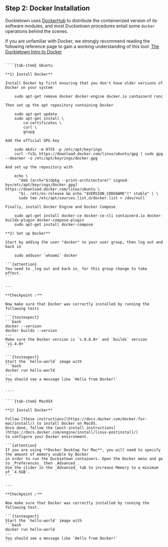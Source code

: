 ## Step 2: Docker Installation

Duckietown uses [DockerHub](https://hub.docker.com/duckietown) to distribute the containerized version 
of its software modules, and most Duckietown procedures entail some `docker` operations behind the scenes. 

If you are unfamiliar with Docker, we strongly recommend reading the following reference page to gain a 
working understanding of this tool: [The Duckietown Intro to Docker](preliminaries-docker-basics)

`````{tab-set}

````{tab-item} Ubuntu

**1) Install Docker**

Install Docker by first ensuring that you don't have older versions of Docker on your system

    sudo apt-get remove docker docker-engine docker.io containerd runc
    
Then set up the apt repository containing Docker

    sudo apt-get update
    sudo apt-get install \
        ca-certificates \
        curl \
        gnupg
        
Add the official GPG key

    sudo mkdir -m 0755 -p /etc/apt/keyrings
    curl -fsSL https://download.docker.com/linux/ubuntu/gpg | sudo gpg --dearmor -o /etc/apt/keyrings/docker.gpg
    
And set up the repository with

    echo \
      "deb [arch="$(dpkg --print-architecture)" signed-by=/etc/apt/keyrings/docker.gpg] https://download.docker.com/linux/ubuntu \
      "$(. /etc/os-release && echo "$VERSION_CODENAME")" stable" | \
      sudo tee /etc/apt/sources.list.d/docker.list > /dev/null`

Finally, install Docker Engine and Docker Compose

    sudo apt-get install docker-ce docker-ce-cli containerd.io docker-buildx-plugin docker-compose-plugin
    sudo apt-get install docker-compose

**2) Set up Docker**

Start by adding the user "docker" to your user group, then log out and back in

    sudo adduser `whoami` docker

```{attention}
You need to _log out and back in_ for this group change to take effect.
```

---

**Checkpoint ✅**

Now make sure that Docker was correctly installed by running the following tests

```{testexpect}
```bash
docker --version
docker buildx --version
---
Make sure the Docker version is `v.0.8.0+` and `buildx` version `v1.4.0+`
```

```{testexpect}
Start the `hello-world` image with
```bash
docker run hello-world
---
You should see a message like `Hello from Docker!`
```

````

````{tab-item} MacOSX

**1) Install Docker**

Follow [these instructions](https://docs.docker.com/docker-for-mac/install/) to install Docker on MacOS.
Once done, follow the [post-install instructions](https://docs.docker.com/engine/install/linux-postinstall/)
to configure your Docker environment.

```{attention}
If you are using **Docker Desktop for Mac**, you will need to specify the amount of memory usable by Docker 
in order to run the Duckietown containers. Open the Docker menu and go to _Preferences_ then _Advanced_. 
Use the slider in the _Advanced_ tab to increase Memory to a minimum of `4.5GB`.
```

---

**Checkpoint ✅**

Now make sure that Docker was correctly installed by running the following test.

```{testexpect}
Start the `hello-world` image with
```bash
docker run hello-world
---
You should see a message like `Hello from Docker!`
```

`````